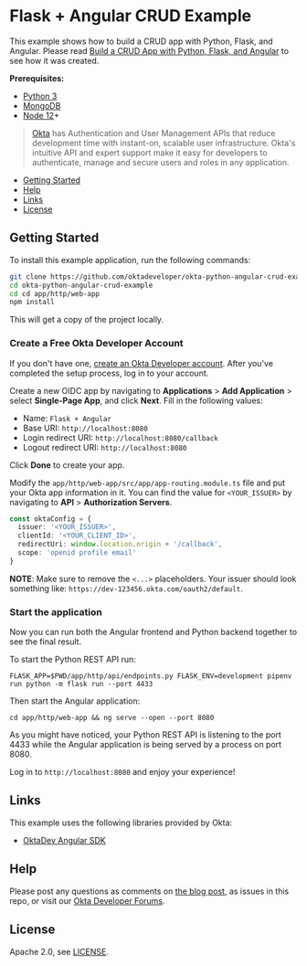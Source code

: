 # Flask + Angular CRUD Example

This example shows how to build a CRUD app with Python, Flask, and Angular. Please read [Build a CRUD App with Python, Flask, and Angular](https://developer.okta.com/blog/2019/03/25/build-crud-app-with-python-flask-angular) to see how it was created.

**Prerequisites:** 

* [Python 3](https://www.python.org/downloads/)
* [MongoDB](https://docs.mongodb.com/manual/installation/)
* [Node 12](https://nodejs.org/)+

> [Okta](https://developer.okta.com/) has Authentication and User Management APIs that reduce development time with instant-on, scalable user infrastructure. Okta's intuitive API and expert support make it easy for developers to authenticate, manage and secure users and roles in any application.

* [Getting Started](#getting-started)
* [Help](#help)
* [Links](#links)
* [License](#license)

## Getting Started

To install this example application, run the following commands:

```bash
git clone https://github.com/oktadeveloper/okta-python-angular-crud-example.git
cd okta-python-angular-crud-example
cd cd app/http/web-app
npm install
```

This will get a copy of the project locally. 

### Create a Free Okta Developer Account

If you don't have one, [create an Okta Developer account](https://developer.okta.com/signup/). After you've completed the setup process, log in to your account.

Create a new OIDC app by navigating to **Applications** > **Add Application** > select **Single-Page App**, and click **Next**. Fill in the following values:

* Name: `Flask + Angular`
* Base URI: `http://localhost:8080`
* Login redirect URI: `http://localhost:8080/callback`
* Logout redirect URI: `http://localhost:8080`

Click **Done** to create your app. 

Modify the `app/http/web-app/src/app/app-routing.module.ts` file and put your Okta app information in it. You can find the value for `<YOUR_ISSUER>` by navigating to **API** > **Authorization Servers**.

```ts
const oktaConfig = {
  issuer: '<YOUR_ISSUER>',
  clientId: '<YOUR_CLIENT_ID>',
  redirectUri: window.location.origin + '/callback',
  scope: 'openid profile email'
}
```
   
**NOTE**: Make sure to remove the `<...>` placeholders. Your issuer should look something like: `https://dev-123456.okta.com/oauth2/default`.

### Start the application

Now you can run both the Angular frontend and Python backend together to see the final result.

To start the Python REST API run:

```
FLASK_APP=$PWD/app/http/api/endpoints.py FLASK_ENV=development pipenv run python -m flask run --port 4433
```

Then start the Angular application:

```
cd app/http/web-app && ng serve --open --port 8080
````

As you might have noticed, your Python REST API is listening to the port 4433 while the Angular application is being served by a process on port 8080.

Log in to `http://localhost:8080` and enjoy your experience!

## Links

This example uses the following libraries provided by Okta:

* [OktaDev Angular SDK](https://github.com/okta/okta-angular#readme)

## Help

Please post any questions as comments on [the blog post](https://developer.okta.com/blog/2019/03/25/build-crud-app-with-python-flask-angular), as issues in this repo, or visit our [Okta Developer Forums](https://devforum.okta.com/). 

## License

Apache 2.0, see [LICENSE](LICENSE).
